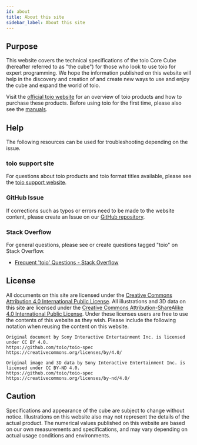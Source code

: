 ```yaml
---
id: about
title: About this site
sidebar_label: About this site
---
```


## Purpose

This website covers the technical specifications of the toio Core Cube (hereafter referred to as "the cube") for those who look to use toio for expert programming. We hope the information published on this website will help in the discovery and creation of and create new ways to use and enjoy the cube and expand the world of toio.

Visit the [official toio website](https://toio.io) for an overview of toio products and how to purchase these products. Before using toio for the first time, please also see the [manuals](https://toio.io/manual).

## Help

The following resources can be used for troubleshooting depending on the issue.

### toio support site

For questions about toio products and toio format titles available, please see the [toio support website](https://support.toio.io/).

### GitHub Issue

If corrections such as typos or errors need to be made to the website content, please create an Issue on our [GitHub repository](https://github.com/toio/toio-spec).

### Stack Overflow

For general questions, please see or create questions tagged "toio" on Stack Overflow.

- [Frequent 'toio' Questions \- Stack Overflow](https://stackoverflow.com/questions/tagged/toio?sort=frequent)

## License

All documents on this site are licensed under the [Creative Commons Attribution 4.0 International Public License](https://creativecommons.org/licenses/by/4.0/). All illustrations and 3D data on this site are licensed under the [Creative Commons Attribution-ShareAlike 4.0 International Public License](https://creativecommons.org/licenses/by-nd/4.0/). Under these licenses users are free to use the contents of this website as they wish. Please include the following notation when reusing the content on this website.

```text
Original document by Sony Interactive Entertainment Inc. is licensed under CC BY 4.0.
https://github.com/toio/toio-spec
https://creativecommons.org/licenses/by/4.0/
```

```text
Original image and 3D data by Sony Interactive Entertainment Inc. is licensed under CC BY-ND 4.0.
https://github.com/toio/toio-spec
https://creativecommons.org/licenses/by-nd/4.0/
```

## Caution

Specifications and appearance of the cube are subject to change without notice. Illustrations on this website also may not represent the details of the actual product. The numerical values published on this website are based on our own measurements and specifications, and may vary depending on actual usage conditions and environments.
